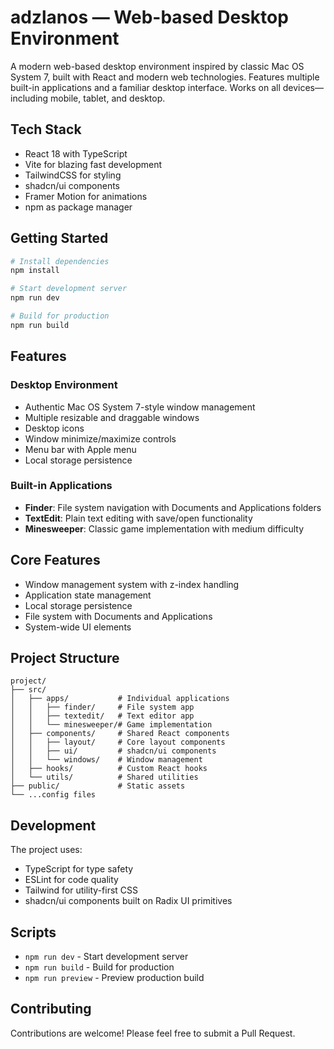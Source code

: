 # adzlanos — Web-based Desktop Environment

A modern web-based desktop environment inspired by classic Mac OS System 7, built with React and modern web technologies. Features multiple built-in applications and a familiar desktop interface. Works on all devices—including mobile, tablet, and desktop.

## Tech Stack

- React 18 with TypeScript
- Vite for blazing fast development
- TailwindCSS for styling
- shadcn/ui components
- Framer Motion for animations
- npm as package manager

## Getting Started

```bash
# Install dependencies
npm install

# Start development server
npm run dev

# Build for production
npm run build
```

## Features

### Desktop Environment

- Authentic Mac OS System 7-style window management
- Multiple resizable and draggable windows
- Desktop icons
- Window minimize/maximize controls
- Menu bar with Apple menu
- Local storage persistence

### Built-in Applications

- **Finder**: File system navigation with Documents and Applications folders
- **TextEdit**: Plain text editing with save/open functionality
- **Minesweeper**: Classic game implementation with medium difficulty

## Core Features

- Window management system with z-index handling
- Application state management
- Local storage persistence
- File system with Documents and Applications
- System-wide UI elements

## Project Structure

```
project/
├── src/
│   ├── apps/           # Individual applications
│   │   ├── finder/     # File system app
│   │   ├── textedit/   # Text editor app
│   │   └── minesweeper/# Game implementation
│   ├── components/     # Shared React components
│   │   ├── layout/     # Core layout components
│   │   ├── ui/         # shadcn/ui components
│   │   └── windows/    # Window management
│   ├── hooks/          # Custom React hooks
│   └── utils/          # Shared utilities
├── public/             # Static assets
└── ...config files
```

## Development

The project uses:

- TypeScript for type safety
- ESLint for code quality
- Tailwind for utility-first CSS
- shadcn/ui components built on Radix UI primitives

## Scripts

- `npm run dev` - Start development server
- `npm run build` - Build for production
- `npm run preview` - Preview production build

## Contributing

Contributions are welcome! Please feel free to submit a Pull Request.
